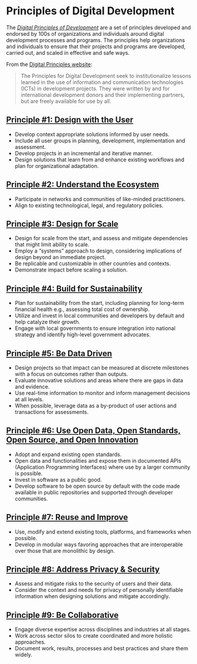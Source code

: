 # Principles of Digital Development

The [_Digital Principles of Development_](http://digitalprinciples.org/) are a set of principles developed and endorsed by 100s of organizations and individuals around digital development processes and programs. The principles help organizations and individuals to ensure that their projects and programs are developed, carried out, and scaled in effective and safe ways.

From the [Digital Principles website](http://digitalprinciples.org/):

> The Principles for Digital Development seek to institutionalize lessons learned in the use of information and communication technologies \(ICTs\) in development projects. They were written by and for international development donors and their implementing partners, but are freely available for use by all.

## [Principle \#1: Design with the User](http://digitalprinciples.org/design-with-the-user/)

* Develop context appropriate solutions informed by user needs.
* Include all user groups in planning, development, implementation and assessment.
* Develop projects in an incremental and iterative manner.
* Design solutions that learn from and enhance existing workflows and plan for organizational adaptation.

## [Principle \#2: Understand the Ecosystem](http://digitalprinciples.org/understand-the-existing-ecosystem/)

* Participate in networks and communities of like-minded practitioners.
* Align to existing technological, legal, and regulatory policies.

## [Principle \#3: Design for Scale](http://digitalprinciples.org/design-for-scale/)

* Design for scale from the start, and assess and mitigate dependencies that might limit ability to scale.
* Employ a “systems” approach to design, considering implications of design beyond an immediate project.
* Be replicable and customizable in other countries and contexts.
* Demonstrate impact before scaling a solution.

## [Principle \#4: Build for Sustainability](http://digitalprinciples.org/build-for-sustainability/)

* Plan for sustainability from the start, including planning for long-term financial health e.g., assessing total cost of ownership.
* Utilize and invest in local communities and developers by default and help catalyze their growth.
* Engage with local governments to ensure integration into national strategy and identify high-level government advocates.

## [Principle \#5: Be Data Driven](http://digitalprinciples.org/be-data-driven/)

* Design projects so that impact can be measured at discrete milestones with a focus on outcomes rather than outputs.
* Evaluate innovative solutions and areas where there are gaps in data and evidence.
* Use real-time information to monitor and inform management decisions at all levels.
* When possible, leverage data as a by-product of user actions and transactions for assessments.

## [Principle \#6: Use Open Data, Open Standards, Open Source, and Open Innovation](http://digitalprinciples.org/use-open-standards-open-data-open-source-and-open-innovation/)

* Adopt and expand existing open standards.
* Open data and functionalities and expose them in documented APIs \(Application Programming Interfaces\) where use by a larger community is possible.
* Invest in software as a public good.
* Develop software to be open source by default with the code made available in public repositories and supported through developer communities.

## [Principle \#7: Reuse and Improve](http://digitalprinciples.org/reuse-and-improve/)

* Use, modify and extend existing tools, platforms, and frameworks when possible.
* Develop in modular ways favoring approaches that are interoperable over those that are monolithic by design.

## [Principle \#8: Address Privacy & Security](http://digitalprinciples.org/address-privacy-security/)

* Assess and mitigate risks to the security of users and their data.
* Consider the context and needs for privacy of personally identifiable information when designing solutions and mitigate accordingly.

## [Principle \#9: Be Collaborative](http://digitalprinciples.org/be-collaborative/)

* Engage diverse expertise across disciplines and industries at all stages.
* Work across sector silos to create coordinated and more holistic approaches.
* Document work, results, processes and best practices and share them widely.